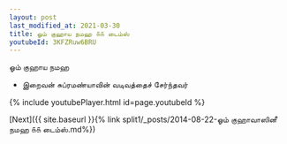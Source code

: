 ```yaml
---
layout: post
last_modified_at: 2021-03-30
title: ஓம் குஹாய நமஹ ௧௧ டைம்ஸ்
youtubeId: 3KFZRuw6BRU
---
```

 
 
 ஓம் குஹாய நமஹ  
 
 -  இறைவன் சுப்ரமண்யாவின் வடிவத்தைச் சேர்ந்தவர் 
 
  
 
  
 
 
 
 
 
 


{% include youtubePlayer.html id=page.youtubeId %}
 
[Next]({{ site.baseurl }}{% link  split1/_posts/2014-08-22-ஓம் குஹாவாஸினீ நமஹ ௧௧ டைம்ஸ்.md%})
 
